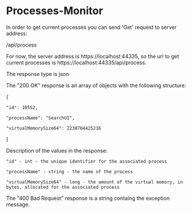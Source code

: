 # Processes-Monitor

In order to get current processes you can send 'Get' request to server address:

/api/process

For now, the server address is https://localhost:44335, 
so the url to get current processes is https://localhost:44335/api/process.

The response type is json


The "200 OK" response is an array of objects with the following structure:

{

	"id": 10552,
	
	"processName": "SearchUI",
	
	"virtualMemorySize64": 2238764425216
	
}

Description of the values in the response:

	"id" - int - the unique identifier for the associated process

	"processName" - string - the name of the process

	"virtualMemorySize64" - long - the amount of the virtual memory, in bytes, allocated for the associated process


The "400 Bad Request" response is a string containg the exception message.


